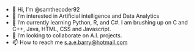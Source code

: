 - 👋 Hi, I’m @samthecoder92
- 👀 I’m interested in Artificial intelligence and Data Analytics
- 🌱 I’m currently learning Python, R, and C#. I am brushing up on C and C++, Java, HTML, CSS and Javascript.
- 💞️ I’m looking to collaborate on A.I. projects.
- 📫 How to reach me s.a.e.barry@hotmail.com

<!---
samthecoder92/samthecoder92 is a ✨ special ✨ repository because its `README.md` (this file) appears on your GitHub profile.
You can click the Preview link to take a look at your changes.
--->
